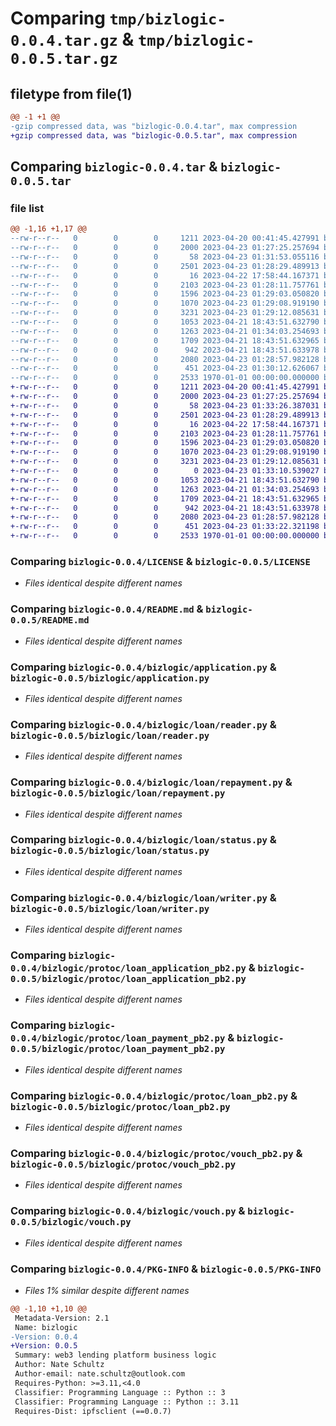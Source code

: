 # Comparing `tmp/bizlogic-0.0.4.tar.gz` & `tmp/bizlogic-0.0.5.tar.gz`

## filetype from file(1)

```diff
@@ -1 +1 @@
-gzip compressed data, was "bizlogic-0.0.4.tar", max compression
+gzip compressed data, was "bizlogic-0.0.5.tar", max compression
```

## Comparing `bizlogic-0.0.4.tar` & `bizlogic-0.0.5.tar`

### file list

```diff
@@ -1,16 +1,17 @@
--rw-r--r--   0        0        0     1211 2023-04-20 00:41:45.427991 bizlogic-0.0.4/LICENSE
--rw-r--r--   0        0        0     2000 2023-04-23 01:27:25.257694 bizlogic-0.0.4/README.md
--rw-r--r--   0        0        0       58 2023-04-23 01:31:53.055116 bizlogic-0.0.4/bizlogic/__init__.py
--rw-r--r--   0        0        0     2501 2023-04-23 01:28:29.489913 bizlogic-0.0.4/bizlogic/application.py
--rw-r--r--   0        0        0       16 2023-04-22 17:58:44.167371 bizlogic-0.0.4/bizlogic/loan/__init__.py
--rw-r--r--   0        0        0     2103 2023-04-23 01:28:11.757761 bizlogic-0.0.4/bizlogic/loan/reader.py
--rw-r--r--   0        0        0     1596 2023-04-23 01:29:03.050820 bizlogic-0.0.4/bizlogic/loan/repayment.py
--rw-r--r--   0        0        0     1070 2023-04-23 01:29:08.919190 bizlogic-0.0.4/bizlogic/loan/status.py
--rw-r--r--   0        0        0     3231 2023-04-23 01:29:12.085631 bizlogic-0.0.4/bizlogic/loan/writer.py
--rw-r--r--   0        0        0     1053 2023-04-21 18:43:51.632790 bizlogic-0.0.4/bizlogic/protoc/loan_application_pb2.py
--rw-r--r--   0        0        0     1263 2023-04-21 01:34:03.254693 bizlogic-0.0.4/bizlogic/protoc/loan_payment_pb2.py
--rw-r--r--   0        0        0     1709 2023-04-21 18:43:51.632965 bizlogic-0.0.4/bizlogic/protoc/loan_pb2.py
--rw-r--r--   0        0        0      942 2023-04-21 18:43:51.633978 bizlogic-0.0.4/bizlogic/protoc/vouch_pb2.py
--rw-r--r--   0        0        0     2080 2023-04-23 01:28:57.982128 bizlogic-0.0.4/bizlogic/vouch.py
--rw-r--r--   0        0        0      451 2023-04-23 01:30:12.626067 bizlogic-0.0.4/pyproject.toml
--rw-r--r--   0        0        0     2533 1970-01-01 00:00:00.000000 bizlogic-0.0.4/PKG-INFO
+-rw-r--r--   0        0        0     1211 2023-04-20 00:41:45.427991 bizlogic-0.0.5/LICENSE
+-rw-r--r--   0        0        0     2000 2023-04-23 01:27:25.257694 bizlogic-0.0.5/README.md
+-rw-r--r--   0        0        0       58 2023-04-23 01:33:26.387031 bizlogic-0.0.5/bizlogic/__init__.py
+-rw-r--r--   0        0        0     2501 2023-04-23 01:28:29.489913 bizlogic-0.0.5/bizlogic/application.py
+-rw-r--r--   0        0        0       16 2023-04-22 17:58:44.167371 bizlogic-0.0.5/bizlogic/loan/__init__.py
+-rw-r--r--   0        0        0     2103 2023-04-23 01:28:11.757761 bizlogic-0.0.5/bizlogic/loan/reader.py
+-rw-r--r--   0        0        0     1596 2023-04-23 01:29:03.050820 bizlogic-0.0.5/bizlogic/loan/repayment.py
+-rw-r--r--   0        0        0     1070 2023-04-23 01:29:08.919190 bizlogic-0.0.5/bizlogic/loan/status.py
+-rw-r--r--   0        0        0     3231 2023-04-23 01:29:12.085631 bizlogic-0.0.5/bizlogic/loan/writer.py
+-rw-r--r--   0        0        0        0 2023-04-23 01:33:10.539027 bizlogic-0.0.5/bizlogic/protoc/__init__.py
+-rw-r--r--   0        0        0     1053 2023-04-21 18:43:51.632790 bizlogic-0.0.5/bizlogic/protoc/loan_application_pb2.py
+-rw-r--r--   0        0        0     1263 2023-04-21 01:34:03.254693 bizlogic-0.0.5/bizlogic/protoc/loan_payment_pb2.py
+-rw-r--r--   0        0        0     1709 2023-04-21 18:43:51.632965 bizlogic-0.0.5/bizlogic/protoc/loan_pb2.py
+-rw-r--r--   0        0        0      942 2023-04-21 18:43:51.633978 bizlogic-0.0.5/bizlogic/protoc/vouch_pb2.py
+-rw-r--r--   0        0        0     2080 2023-04-23 01:28:57.982128 bizlogic-0.0.5/bizlogic/vouch.py
+-rw-r--r--   0        0        0      451 2023-04-23 01:33:22.321198 bizlogic-0.0.5/pyproject.toml
+-rw-r--r--   0        0        0     2533 1970-01-01 00:00:00.000000 bizlogic-0.0.5/PKG-INFO
```

### Comparing `bizlogic-0.0.4/LICENSE` & `bizlogic-0.0.5/LICENSE`

 * *Files identical despite different names*

### Comparing `bizlogic-0.0.4/README.md` & `bizlogic-0.0.5/README.md`

 * *Files identical despite different names*

### Comparing `bizlogic-0.0.4/bizlogic/application.py` & `bizlogic-0.0.5/bizlogic/application.py`

 * *Files identical despite different names*

### Comparing `bizlogic-0.0.4/bizlogic/loan/reader.py` & `bizlogic-0.0.5/bizlogic/loan/reader.py`

 * *Files identical despite different names*

### Comparing `bizlogic-0.0.4/bizlogic/loan/repayment.py` & `bizlogic-0.0.5/bizlogic/loan/repayment.py`

 * *Files identical despite different names*

### Comparing `bizlogic-0.0.4/bizlogic/loan/status.py` & `bizlogic-0.0.5/bizlogic/loan/status.py`

 * *Files identical despite different names*

### Comparing `bizlogic-0.0.4/bizlogic/loan/writer.py` & `bizlogic-0.0.5/bizlogic/loan/writer.py`

 * *Files identical despite different names*

### Comparing `bizlogic-0.0.4/bizlogic/protoc/loan_application_pb2.py` & `bizlogic-0.0.5/bizlogic/protoc/loan_application_pb2.py`

 * *Files identical despite different names*

### Comparing `bizlogic-0.0.4/bizlogic/protoc/loan_payment_pb2.py` & `bizlogic-0.0.5/bizlogic/protoc/loan_payment_pb2.py`

 * *Files identical despite different names*

### Comparing `bizlogic-0.0.4/bizlogic/protoc/loan_pb2.py` & `bizlogic-0.0.5/bizlogic/protoc/loan_pb2.py`

 * *Files identical despite different names*

### Comparing `bizlogic-0.0.4/bizlogic/protoc/vouch_pb2.py` & `bizlogic-0.0.5/bizlogic/protoc/vouch_pb2.py`

 * *Files identical despite different names*

### Comparing `bizlogic-0.0.4/bizlogic/vouch.py` & `bizlogic-0.0.5/bizlogic/vouch.py`

 * *Files identical despite different names*

### Comparing `bizlogic-0.0.4/PKG-INFO` & `bizlogic-0.0.5/PKG-INFO`

 * *Files 1% similar despite different names*

```diff
@@ -1,10 +1,10 @@
 Metadata-Version: 2.1
 Name: bizlogic
-Version: 0.0.4
+Version: 0.0.5
 Summary: web3 lending platform business logic
 Author: Nate Schultz
 Author-email: nate.schultz@outlook.com
 Requires-Python: >=3.11,<4.0
 Classifier: Programming Language :: Python :: 3
 Classifier: Programming Language :: Python :: 3.11
 Requires-Dist: ipfsclient (==0.0.7)
```

